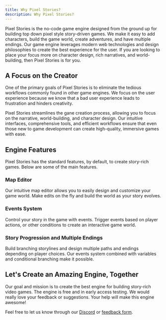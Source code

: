 ```yaml
---
title: Why Pixel Stories?
description: Why Pixel Stories?
---
```


Pixel Stories is the no-code game engine designed from the ground up for building top down pixel style story-driven games. We make it easy to add characters, build the game world, create adventures, and have multiple endings. Our game engine leverages modern web technologies and design philosophies to create the best experience for the user. If you are looking to place your focus more on character design, rich narratives, and world-building, then Pixel Stories is for you.

## A Focus on the Creator

One of the primary goals of Pixel Stories is to eliminate the tedious workflows commonly found in other game engines. We focus on the user experience because we know that a bad user experience leads to frustration and hinders creativity.

Pixel Stories streamlines the gane creation process, allowing you to focus on the narrative, world-building, and character design. Our intuitive interfaces, comprehensive tools, and efficient workflows ensure that even those new to game development can create high-quality, immersive games with ease.

## Engine Features

Pixel Stories has the standard features, by default, to create story-rich games. Below are some of the main features.

### Map Editor

Our intuitive map editor allows you to easily design and customize your game world. Make edits on the fly and build the world as your story evolves.

### Events System

Control your story in the game with events. Trigger events based on player actions, or other conditions to create an interactive game world.

### Story Progression and Multiple Endings

Build branching storylines and design multiple paths and endings depending on player choices. Our events system combined with variables and conditional branching make it possible.

## Let's Create an Amazing Engine, Together

Our goal and mission is to create the best engine for building story-rich video games. The engine is free and in early access testing. We would really love your feedback or suggestions. Your help will make this engine awesome!

Feel free to let us know through our [Discord](https://discord.gg/XN9EaUh26g) or [feedback form](https://forms.gle/76x3G1mkUQpKvbG7A).
